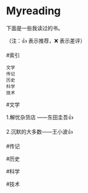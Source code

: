 # Myreading
下面是一些我读过的书。

（注：👍 表示推荐，❌ 表示差评）

#索引

    文学
    传记
    历史
    科学
    技术

#文学
  
  1.解忧杂货店 ——东田圭吾👍 
  
  2.沉默的大多数——王小波👍 
    

#传记

  

#历史

   

#科学

    

#技术

   


